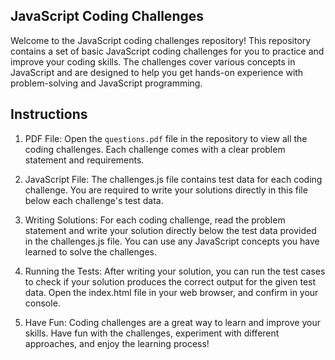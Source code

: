 ## JavaScript Coding Challenges

Welcome to the JavaScript coding challenges repository! This repository contains a set of basic JavaScript coding challenges for you to practice and improve your coding skills. The challenges cover various concepts in JavaScript and are designed to help you get hands-on experience with problem-solving and JavaScript programming.

## Instructions
1. PDF File:
Open the `questions.pdf` file in the repository to view all the coding challenges. Each challenge comes with a clear problem statement and requirements.

2. JavaScript File:
The challenges.js file contains test data for each coding challenge. You are required to write your solutions directly in this file below each challenge's test data.

3. Writing Solutions:
For each coding challenge, read the problem statement and write your solution directly below the test data provided in the challenges.js file.
You can use any JavaScript concepts you have learned to solve the challenges.

4. Running the Tests:
After writing your solution, you can run the test cases to check if your solution produces the correct output for the given test data.
Open the index.html file in your web browser, and confirm in your console.

5. Have Fun:
Coding challenges are a great way to learn and improve your skills. Have fun with the challenges, experiment with different approaches, and enjoy the learning process!